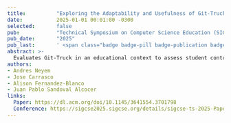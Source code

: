 ```yaml
---
title:          "Exploring the Adaptability and Usefulness of Git-Truck for Assessing Software Capstone Project Development"
date:           2025-01-01 00:01:00 -0300
selected:       false
pub:            "Technical Symposium on Computer Science Education (SIGCSE TS 2025)"
pub_date:       "2025"
pub_last:       ' <span class="badge badge-pill badge-publication badge-success">Core A</span>'
abstract: >-
  Evaluates Git‑Truck in an educational context to assess student contributions in capstone repositories, finding it adaptable and useful for pedagogy and instructor assessment workflows.
authors:
- Andres Neyem
- Jose Carrasco
- Alison Fernandez-Blanco
- Juan Pablo Sandoval Alcocer
links:
  Paper: https://dl.acm.org/doi/10.1145/3641554.3701798
  Conference: https://sigcse2025.sigcse.org/details/sigcse-ts-2025-Papers/57/Exploring-the-Adaptability-and-Usefulness-of-Git-Truck-for-Assessing-Software-Capston
---
```

